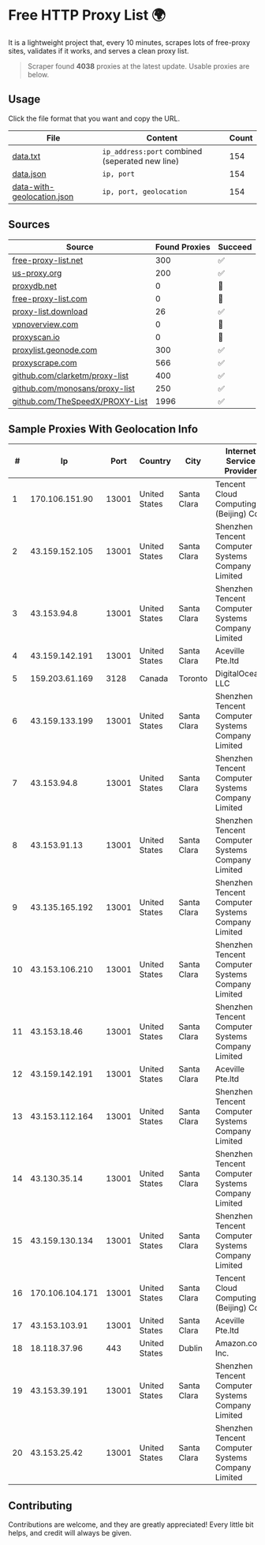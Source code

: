 
# Free HTTP Proxy List 🌍

It is a lightweight project that, every 10 minutes, scrapes lots of free-proxy sites, validates if it works, and serves a clean proxy list.


> Scraper found **4038** proxies at the latest update. Usable proxies are below.

## Usage

Click the file format that you want and copy the URL.


|File|Content|Count|
|----|-------|-----|
|[data.txt](https://raw.githubusercontent.com/themiralay/Proxy-List-World/master/data.txt)|`ip_address:port` combined (seperated new line)|154|
|[data.json](https://raw.githubusercontent.com/themiralay/Proxy-List-World/master/data.json)|`ip, port`|154|
|[data-with-geolocation.json](https://raw.githubusercontent.com/themiralay/Proxy-List-World/master/data-with-geolocation.json)|`ip, port, geolocation`|154|

## Sources

|Source|Found Proxies|Succeed|
|------|-------------|-------|
|[free-proxy-list.net](https://free-proxy-list.net)|300|✅|
|[us-proxy.org](https://www.us-proxy.org)|200|✅|
|[proxydb.net](http://proxydb.net)|0|🚫|
|[free-proxy-list.com](https://free-proxy-list.com/?page=&port=&type%5B%5D=http&type%5B%5D=https&up_time=0&search=Search)|0|🚫|
|[proxy-list.download](https://www.proxy-list.download/HTTP)|26|✅|
|[vpnoverview.com](https://vpnoverview.com/privacy/anonymous-browsing/free-proxy-servers)|0|🚫|
|[proxyscan.io](https://www.proxyscan.io)|0|🚫|
|[proxylist.geonode.com](https://proxylist.geonode.com/api/proxy-list?limit=300&page=1&sort_by=lastChecked&sort_type=desc&protocols=http,https)|300|✅|
|[proxyscrape.com](https://api.proxyscrape.com/v2/?request=displayproxies&protocol=http&timeout=10000&country=all&ssl=all&anonymity=all)|566|✅|
|[github.com/clarketm/proxy-list](https://raw.githubusercontent.com/clarketm/proxy-list/master/proxy-list-raw.txt)|400|✅|
|[github.com/monosans/proxy-list](https://raw.githubusercontent.com/monosans/proxy-list/main/proxies/http.txt)|250|✅|
|[github.com/TheSpeedX/PROXY-List](https://raw.githubusercontent.com/TheSpeedX/PROXY-List/master/http.txt)|1996|✅|


## Sample Proxies With Geolocation Info

|#|Ip|Port|Country|City|Internet Service Provider|
|-|--|----|-------|----|-------------------------|
|1|170.106.151.90|13001|United States|Santa Clara|Tencent Cloud Computing (Beijing) Co|
|2|43.159.152.105|13001|United States|Santa Clara|Shenzhen Tencent Computer Systems Company Limited|
|3|43.153.94.8|13001|United States|Santa Clara|Shenzhen Tencent Computer Systems Company Limited|
|4|43.159.142.191|13001|United States|Santa Clara|Aceville Pte.ltd|
|5|159.203.61.169|3128|Canada|Toronto|DigitalOcean, LLC|
|6|43.159.133.199|13001|United States|Santa Clara|Shenzhen Tencent Computer Systems Company Limited|
|7|43.153.94.8|13001|United States|Santa Clara|Shenzhen Tencent Computer Systems Company Limited|
|8|43.153.91.13|13001|United States|Santa Clara|Shenzhen Tencent Computer Systems Company Limited|
|9|43.135.165.192|13001|United States|Santa Clara|Shenzhen Tencent Computer Systems Company Limited|
|10|43.153.106.210|13001|United States|Santa Clara|Shenzhen Tencent Computer Systems Company Limited|
|11|43.153.18.46|13001|United States|Santa Clara|Shenzhen Tencent Computer Systems Company Limited|
|12|43.159.142.191|13001|United States|Santa Clara|Aceville Pte.ltd|
|13|43.153.112.164|13001|United States|Santa Clara|Shenzhen Tencent Computer Systems Company Limited|
|14|43.130.35.14|13001|United States|Santa Clara|Shenzhen Tencent Computer Systems Company Limited|
|15|43.159.130.134|13001|United States|Santa Clara|Shenzhen Tencent Computer Systems Company Limited|
|16|170.106.104.171|13001|United States|Santa Clara|Tencent Cloud Computing (Beijing) Co|
|17|43.153.103.91|13001|United States|Santa Clara|Aceville Pte.ltd|
|18|18.118.37.96|443|United States|Dublin|Amazon.com, Inc.|
|19|43.153.39.191|13001|United States|Santa Clara|Shenzhen Tencent Computer Systems Company Limited|
|20|43.153.25.42|13001|United States|Santa Clara|Shenzhen Tencent Computer Systems Company Limited|



## Contributing

Contributions are welcome, and they are greatly appreciated! Every
little bit helps, and credit will always be given.

